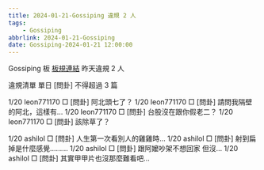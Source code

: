 ```yaml
---
title: 2024-01-21-Gossiping 違規 2 人
tags:
    - Gossiping
abbrlink: 2024-01-21-Gossiping
date: Gossiping-2024-01-21 12:00:00
---
```

Gossiping 板 [板規連結](https://www.ptt.cc/bbs/Gossiping/M.1637425085.A.07D.html)
昨天違規 2 人
<!-- more -->

違規清單
單日 [問卦] 不得超過 3 篇

1/20 leon771170 □ [問卦] 阿北頭七了？
1/20 leon771170 □ [問卦] 請問我隔壁的阿北，這樣有…
1/20 leon771170 □ [問卦] 台股沒在跟你假老二？
1/20 leon771170 □ [問卦] 該除草了？

1/20 ashilol □ [問卦] 人生第一次看別人的雞雞時…
1/20 ashilol □ [問卦] 射到扁掉是什麼感覺......…
1/20 ashilol □ [問卦] 跟阿嬤吵架不想回家 但沒…
1/20 ashilol □ [問卦] 其實甲甲片也沒那麼難看吧…